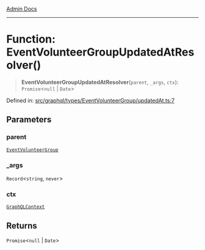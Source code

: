 [Admin Docs](/)

***

# Function: EventVolunteerGroupUpdatedAtResolver()

> **EventVolunteerGroupUpdatedAtResolver**(`parent`, `_args`, `ctx`): `Promise`\<`null` \| `Date`\>

Defined in: [src/graphql/types/EventVolunteerGroup/updatedAt.ts:7](https://github.com/Sourya07/talawa-api/blob/61a1911602b2f0aac7635e08ae2918f4f768e8ff/src/graphql/types/EventVolunteerGroup/updatedAt.ts#L7)

## Parameters

### parent

[`EventVolunteerGroup`](../../EventVolunteerGroup/type-aliases/EventVolunteerGroup.md)

### \_args

`Record`\<`string`, `never`\>

### ctx

[`GraphQLContext`](../../../../context/type-aliases/GraphQLContext.md)

## Returns

`Promise`\<`null` \| `Date`\>
